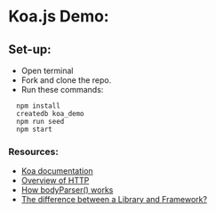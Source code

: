 # Koa.js Demo:

## Set-up:
- Open terminal 
- Fork and clone the repo.
- Run these commands: 

```
  npm install
  createdb koa_demo
  npm run seed
  npm start
```

### Resources:
  - [Koa documentation](https://koajs.com/)
  - [Overview of HTTP](https://developer.mozilla.org/en-US/docs/Web/HTTP/Overview)
  - [How bodyParser() works](https://medium.com/@adamzerner/how-bodyparser-works-247897a93b90)
  - [The difference between a Library and Framework?](https://www.freecodecamp.org/news/the-difference-between-a-framework-and-a-library-bd133054023f/)